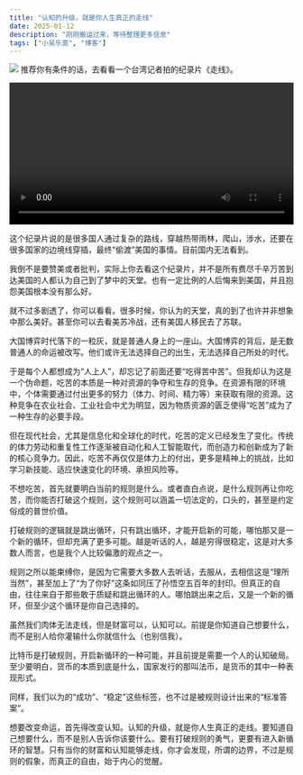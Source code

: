 ```yaml
---
title: "认知的升级，就是你人生真正的走线"
date: 2025-01-12
description: "刚刚搬运过来，等待整理更多信息"
tags: ["小吴乐意", "博客"]
---
```


[![](https://blog.xiaowuleyi.com/content/uploadfile/202501/89991736650439.png)](https://blog.xiaowuleyi.com/content/uploadfile/202501/89991736650439.png)
推荐你有条件的话，去看看一个台湾记者拍的纪录片《走线》。

<video controls preload="auto" width="100%" poster="" data-setup='{"aspectRatio":"16:9"}'><source src="https://www.youtube.com/watch?v=pt5-G2KgHi8&ab_channel=%E6%AD%AA%E8%84%91WHYNOT" type="video/mp4"><object data="https://www.youtube.com/watch?v=pt5-G2KgHi8&ab_channel=%E6%AD%AA%E8%84%91WHYNOT" width="100%"><embed src="https://www.youtube.com/watch?v=pt5-G2KgHi8&ab_channel=%E6%AD%AA%E8%84%91WHYNOT" width="100%"><p class="vjs-no-js">如果你无法看到该视频,那么可能你的电脑不支持该文件格式。</p></object></video>


这个纪录片说的是很多国人通过复杂的路线，穿越热带雨林，爬山，涉水，还要在很多国家的边境线穿插，最终“偷渡”美国的事情。目前国内无法看到。

我倒不是要赞美或者批判，实际上你去看这个纪录片，并不是所有费尽千辛万苦到达美国的人都认为自己到了梦中的天堂。也有一定比例的人后悔来到美国，并且抱怨美国根本没有那么好。

就不过多剧透了，你可以看看。很多时候，你认为的天堂，真的到了也许并非想象中那么美好。甚至你可以去看美苏冷战，还有美国人移民去了苏联。

大国博弈时代落下的一粒灰，就是普通人身上的一座山。大国博弈的背后，是无数普通人的命运被改写。他们或许无法选择自己的出生，无法选择自己所处的时代。

于是每个人都想成为“人上人”，却忘记了前面还要“吃得苦中苦”。但我却认为这是一个伪命题，吃苦的本质是一种对资源的争夺和生存的竞争。在资源有限的环境中，个体需要通过付出更多的努力（体力、时间、精力等）来获取有限的资源。这种竞争在农业社会、工业社会中尤为明显，因为物质资源的匮乏使得“吃苦”成为了一种生存的必要手段。

但在现代社会，尤其是信息化和全球化的时代，吃苦的定义已经发生了变化。传统的体力劳动和重复性工作逐渐被自动化和人工智能取代，而创造力和创新成为了新的核心竞争力。因此，吃苦不再仅仅是体力上的付出，更多是精神上的挑战，比如学习新技能、适应快速变化的环境、承担风险等。

不想吃苦，首先就要明白当前的规则是什么。或者直白点说，是什么规则再让你吃苦，而你能否打破这个规则，这个规则可以涵盖一切法定的，口头的，甚至是约定俗成的普世价值。

打破规则的逻辑就是跳出循环，只有跳出循环，才能开启新的可能，哪怕那又是一个新的循环，但却充满了更多可能。越是听话的人，越是穷得很稳定，这是对大多数人而言，也是我个人比较偏激的观点之一。

规则之所以能束缚你，是因为它需要大多数人去听话，去服从，去相信这是“理所当然”，甚至加上了“为了你好”这条如同压了孙悟空五百年的封印。但真正的自由，往往来自于那些敢于质疑和跳出循环的人。哪怕跳出来之后，又是一个新的循环，但至少这个循环是你自己选择的。

虽然我们肉体无法走线，但是财富可以，认知可以。前提是你知道自己想要什么，而不是别人给你灌输什么你就信什么（也别信我）。

比特币是打破规则，开启新循环的一种可能，并且前提是需要一个人的认知破局。至少要明白，货币的本质到底是什么，国家发行的那叫法币，是货币的其中一种表现形式。

同样，我们以为的“成功”、“稳定”这些标签，也不过是被规则设计出来的“标准答案”。

想要改变命运，首先得改变认知。认知的升级，就是你人生真正的走线。要知道自己想要什么，而不是别人告诉你该要什么。要有打破规则的勇气，更要有进入新循环的智慧。只有当你的财富和认知能够走线，你才会发现，所谓的边界，不过是规则的假象，而真正的自由，始于内心的觉醒。
